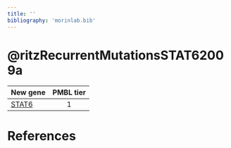 ```yaml
---
title: ''
bibliography: 'morinlab.bib'
---
```


# @ritzRecurrentMutationsSTAT62009a
|New gene|PMBL tier|
|:-|:-:|
|[STAT6](STAT6)|1 |

# References

